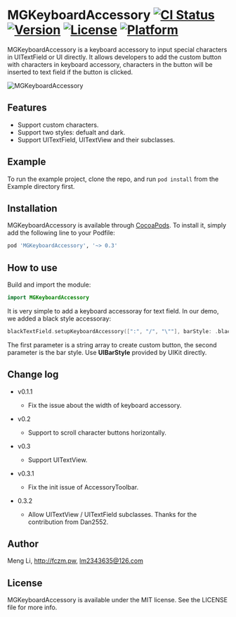 # MGKeyboardAccessory [![CI Status](http://img.shields.io/travis/limeng/MGKeyboardAccessory.svg?style=flat)](https://travis-ci.org/limeng/MGKeyboardAccessory) [![Version](https://img.shields.io/cocoapods/v/MGKeyboardAccessory.svg?style=flat)](http://cocoapods.org/pods/MGKeyboardAccessory) [![License](https://img.shields.io/cocoapods/l/MGKeyboardAccessory.svg?style=flat)](http://cocoapods.org/pods/MGKeyboardAccessory) [![Platform](https://img.shields.io/cocoapods/p/MGKeyboardAccessory.svg?style=flat)](http://cocoapods.org/pods/MGKeyboardAccessory)

MGKeyboardAccessory is a keyboard accessory to input special characters in UITextField or UI directly. It allows developers to add the custom button with characters in keyboard accessory, characters in the button will be
inserted to text field if the button is clicked.

![MGKeyboardAccessory](https://raw.githubusercontent.com/lm2343635/MGKeyboardAccessory/master/screenshot/demo.png)

## Features
- Support custom characters.
- Support two styles: defualt and dark.
- Support UITextField, UITextView and their subclasses.

## Example

To run the example project, clone the repo, and run `pod install` from the Example directory first.

## Installation

MGKeyboardAccessory is available through [CocoaPods](http://cocoapods.org). To install
it, simply add the following line to your Podfile:

```ruby
pod 'MGKeyboardAccessory', '~> 0.3'
```

## How to use
Build and import the module:

```swift
import MGKeyboardAccessory
```

It is very simple to add a keyboard accessoray for text field. In our demo, we added a black style accessoray:

```swift
blackTextField.setupKeyboardAccessory([":", "/", "\""], barStyle: .black)
```

The first parameter is a string array to create custom button, the second parameter is the bar style. Use **UIBarStyle** provided by UIKit directly.


## Change log

- v0.1.1
	- Fix the issue about the width of keyboard accessory.

- v0.2
    - Support to scroll character buttons horizontally.

- v0.3
    - Support UITextView.

- v0.3.1
    - Fix the init issue of AccessoryToolbar.

- 0.3.2
	- Allow UITextView / UITextField subclasses. Thanks for the contribution from Dan2552.

## Author

Meng Li, http://fczm.pw, lm2343635@126.com

## License

MGKeyboardAccessory is available under the MIT license. See the LICENSE file for more info.
